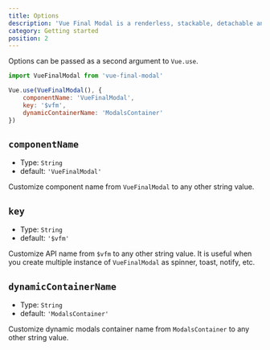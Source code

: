 ```yaml
---
title: Options
description: 'Vue Final Modal is a renderless, stackable, detachable and lightweight modal component.'
category: Getting started
position: 2
---
```


Options can be passed as a second argument to `Vue.use`.

```js
import VueFinalModal from 'vue-final-modal'

Vue.use(VueFinalModal(), { 
    componentName: 'VueFinalModal',
    key: '$vfm',    
    dynamicContainerName: 'ModalsContainer'
})
```

## `componentName`

- Type: `String`
- default: `'VueFinalModal'`

Customize component name from `VueFinalModal` to any other string value.

## `key`

- Type: `String`
- default: `'$vfm'`

Customize API name from `$vfm` to any other string value. 
<alert>It is useful when you create multiple instance of  `VueFinalModal` as spinner, toast, notify, etc.</alert>

## `dynamicContainerName`

- Type: `String`
- default: `'ModalsContainer'`

Customize dynamic modals container name from `ModalsContainer` to any other string value.

